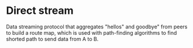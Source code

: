 # Direct stream
Data streaming protocol that aggregates "hellos" and goodbye" from peers to build a route map, which is used with path-finding algorithms to find shorted path to send data from A to B. 